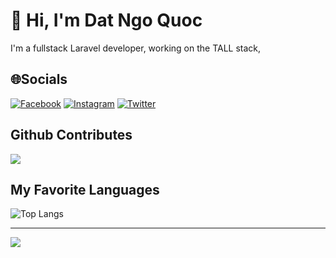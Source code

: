
# 👋 Hi, I'm Dat Ngo Quoc

I'm a fullstack Laravel developer, working on the TALL stack,

## 🌐Socials

[![Facebook](https://img.shields.io/badge/Facebook-%231877F2.svg?logo=Facebook&logoColor=white)](https://facebook.com/ngoquocdatt) [![Instagram](https://img.shields.io/badge/Instagram-%23E4405F.svg?logo=Instagram&logoColor=white)](https://instagram.com/datlechin) [![Twitter](https://img.shields.io/badge/Twitter-%231DA1F2.svg?logo=Twitter&logoColor=white)](https://twitter.com/datlechin) 


## Github Contributes
![](https://github-readme-stats.vercel.app/api?username=datlechin&hide_border=false&include_all_commits=false&count_private=true)<br/>

## My Favorite Languages
![Top Langs](https://github-readme-stats.vercel.app/api/top-langs/?username=datlechin&layout=compact)

---
![](https://komarev.com/ghpvc/?username=datlechin&label=Visitors+Count&color=brightgreen)
